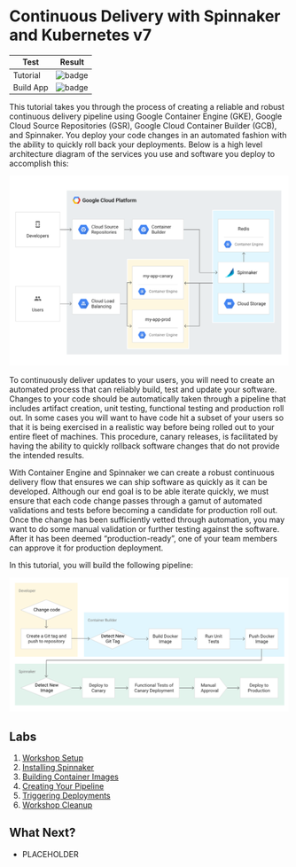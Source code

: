 # Continuous Delivery with Spinnaker and Kubernetes v7

| Test          |   Result      |
| ------------- |---------------|
| Tutorial      | ![badge](https://concourse.dev.vicnastea.io/api/v1/teams/main/pipelines/gke-info-post-submit/jobs/test-tutorial/badge) |
| Build App     | ![badge](https://concourse.dev.vicnastea.io/api/v1/teams/main/pipelines/gke-info-post-submit/jobs/build-gke-info/badge)|

This tutorial takes you through the process of creating a reliable and robust continuous delivery pipeline using Google Container Engine (GKE), Google Cloud Source Repositories (GSR), Google Cloud Container Builder (GCB), and Spinnaker. You deploy your code changes in an automated fashion with the ability to quickly roll back your deployments. Below is a high level architecture diagram of the services you use and software you deploy to accomplish this: 

![](./docs/img/image21.png)


To continuously deliver updates to your users, you will need to create an automated process that can reliably build, test and update your software. Changes to your code should be automatically taken through a pipeline that includes artifact creation, unit testing, functional testing and production roll out. In some cases you will want to have code hit a subset of your users so that it is being exercised in a realistic way before being rolled out to your entire fleet of machines. This procedure, canary releases, is facilitated by having the ability to quickly rollback software changes that do not provide the intended results.

With Container Engine and Spinnaker we can create a robust continuous delivery flow that ensures we can ship software as quickly as it can be developed. Although our end goal is to be able iterate quickly, we must ensure that each code change passes through a gamut of automated validations and tests before becoming a candidate for production roll out. Once the change has been sufficiently vetted through automation, you may want to do some manual validation or further testing against the software. After it has been deemed “production-ready”, one of your team members can approve it for production deployment. 

In this tutorial, you will build the following pipeline:

![](./docs/img/image10.png)

## Labs

1. [Workshop Setup](labs/workshop-setup.md)
1. [Installing Spinnaker](labs/installing-spinnaker.md)
1. [Building Container Images](labs/building-container-images.md)
1. [Creating Your Pipeline](labs/creating-your-pipeline.md)
1. [Triggering Deployments](labs/triggering-deployments.md)
1. [Workshop Cleanup](labs/workshop-cleanup.md)

## What Next?

* PLACEHOLDER
